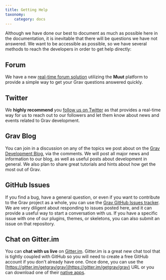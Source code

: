 ```yaml
---
title: Getting Help
taxonomy:
    category: docs
---
```


Although we have done our best to document as much as possible here in the documentation, it is inevitable that there will be questions we have not answered.  We want to be accessible as possible, so we have several methods to reach the developers in order to get help directly:

## Forum

We have a new [real-time forum solution](http://getgrav.org/forum) utilizing the **Muut** platform to provide a simple way to get your Grav questions answered quickly.

## Twitter

We **highly recommend** you [follow us on Twitter](https://twitter.com/getgrav) as that provides a real-time way for us to reach out to our followers and let them know about news and events related to Grav development.

## Grav Blog

You can join in a discussion on any of the topics we post about on the [Grav Development Blog](http://getgrav.org/blog), via the comments.  We will post all major news and information to our blog, as well as useful posts about development in general. We also plan to share great tutorials and hints about how get the most out of Grav.

## GitHub Issues

If you find a bug, have a general question, or even if you want to contribute to the Grav project as a whole, you can use the [Grav GitHub Issues tracker](https://github.com/getgrav/grav/issues).  We are very diligent about responding to issues posted here, and it can provide a useful way to start a conversation with us.  If you have a specific issue with one of our plugins, themes, or skeletons, you can also submit an issue on that repository.

## Chat on Gitter.im

You can **chat with us live** on [Gitter.im](https://gitter.im/getgrav/grav). Gitter.im is a great new chat tool that is tightly coupled with GitHub so you will need to create a free GitHub account if you don't already have one.  Once done, you can use the [https://gitter.im/getgrav/grav](https://gitter.im/getgrav/grav) URL or you can download one of their [native apps](https://gitter.im/apps).




